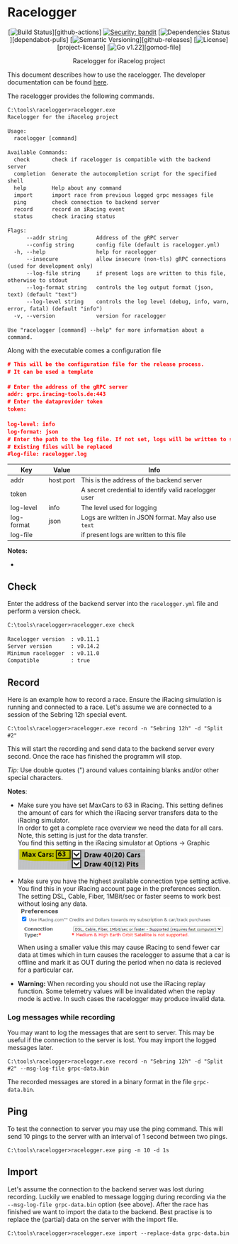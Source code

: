 # Racelogger

<div align="center">

[![Build Status](https://img.shields.io/github/checks-status/mpapenbr/go-racelogger/main?color=black&style=for-the-badge&logo=github)][github-actions]
[![Security: bandit](https://img.shields.io/badge/Security-GoSec-lightgrey?style=for-the-badge&logo=springsecurity)](https://github.com/securego/gosec)
[![Dependencies Status](https://img.shields.io/badge/Dependencies-Up%20to%20Date-brightgreen?style=for-the-badge&logo=dependabot)][dependabot-pulls]
[![Semantic Versioning](https://img.shields.io/badge/versioning-semantic-black?style=for-the-badge&logo=semver)][github-releases]
[![License](https://img.shields.io/github/license/mpapenbr/go-racelogger?color=red&style=for-the-badge)][project-license]
[![Go v1.22](https://img.shields.io/badge/Go-%20v1.22-black?style=for-the-badge&logo=go)][gomod-file]

Racelogger for iRacelog project

</div>

This document describes how to use the racelogger. The developer documentation can be found [here](./README-dev.md).

The racelogger provides the following commands.

```console
C:\tools\racelogger>racelogger.exe
Racelogger for the iRacelog project

Usage:
  racelogger [command]

Available Commands:
  check       check if racelogger is compatible with the backend server
  completion  Generate the autocompletion script for the specified shell
  help        Help about any command
  import      import race from previous logged grpc messages file
  ping        check connection to backend server
  record      record an iRacing event
  status      check iracing status

Flags:
      --addr string         Address of the gRPC server
      --config string       config file (default is racelogger.yml)
  -h, --help                help for racelogger
      --insecure            allow insecure (non-tls) gRPC connections (used for development only)
      --log-file string     if present logs are written to this file, otherwise to stdout
      --log-format string   controls the log output format (json, text) (default "text")
      --log-level string    controls the log level (debug, info, warn, error, fatal) (default "info")
  -v, --version             version for racelogger

Use "racelogger [command] --help" for more information about a command.
```

Along with the executable comes a configuration file

```json
# This will be the configuration file for the release process.
# It can be used a template

# Enter the address of the gRPC server
addr: grpc.iracing-tools.de:443
# Enter the dataprovider token
token:

log-level: info
log-format: json
# Enter the path to the log file. If not set, logs will be written to stdout
# Existing files will be replaced
#log-file: racelogger.log
```

| Key        | Value     | Info                                                  |
| ---------- | --------- | ----------------------------------------------------- |
| addr       | host:port | This is the address of the backend server             |
| token      |           | A secret credential to identify valid racelogger user |
| log-level  | info      | The level used for logging                            |
| log-format | json      | Logs are written in JSON format. May also use `text`  |
| log-file   |           | if present logs are written to this file              |

**Notes:**

-

## Check

Enter the address of the backend server into the `racelogger.yml` file and perform a version check.

```console
C:\tools\racelogger>racelogger.exe check

Racelogger version  : v0.11.1
Server version      : v0.14.2
Minimum racelogger  : v0.11.0
Compatible          : true
```

## Record

Here is an example how to record a race. Ensure the iRacing simulation is running and connected to a race.
Let's assume we are connected to a session of the Sebring 12h special event.

```console
C:\tools\racelogger>racelogger.exe record -n "Sebring 12h" -d "Split #2"
```

This will start the recording and send data to the backend server every second. Once the race has finished the programm will stop.

_Tip:_ Use double quotes (") around values containing blanks and/or other special characters.

**Notes**:

-   Make sure you have set MaxCars to 63 in iRacing. This setting defines the amount of cars for which the iRacing server transfers data to the iRacing simulator.  
    In order to get a complete race overview we need the data for all cars. Note, this setting is just for the data transfer.  
    You find this setting in the iRacing simulator at Options -> Graphic  
    ![Max cars](docs/max-cars.png)

-   Make sure you have the highest available connection type setting active. You find this in your iRacing account page in the preferences section.  
     The setting DSL, Cable, Fiber, 1MBit/sec or faster seems to work best without losing any data.  
     ![](docs/account-settings.png)  
     When using a smaller value this may cause iRacing to send fewer car data at times which in turn causes the racelogger to assume that a car is offline and mark it as OUT during the period when no data is recieved for a particular car.

-   **Warning:** When recording you should not use the iRacing replay function. Some telemetry values will be invalidated when the replay mode is active. In such cases the racelogger may produce invalid data.

### Log messages while recording

You may want to log the messages that are sent to server. This may be useful if the connection to the server is lost. You may import the logged messages later.

```console
C:\tools\racelogger>racelogger.exe record -n "Sebring 12h" -d "Split #2" --msg-log-file grpc-data.bin
```

The recorded messages are stored in a binary format in the file `grpc-data.bin`.

## Ping

To test the connection to server you may use the ping command. This will send 10 pings to the server with an interval of 1 second between two pings.

```console
C:\tools\racelogger>racelogger.exe ping -n 10 -d 1s
```

## Import

Let's assume the connection to the backend server was lost during recording. Luckily we enabled to message logging during recording via the `--msg-log-file grpc-data.bin` option (see above).
After the race has finished we want to import the data to the backend. Best practise is to replace the (partial) data on the server with the import file.

```console
C:\tools\racelogger>racelogger.exe import --replace-data grpc-data.bin
```
